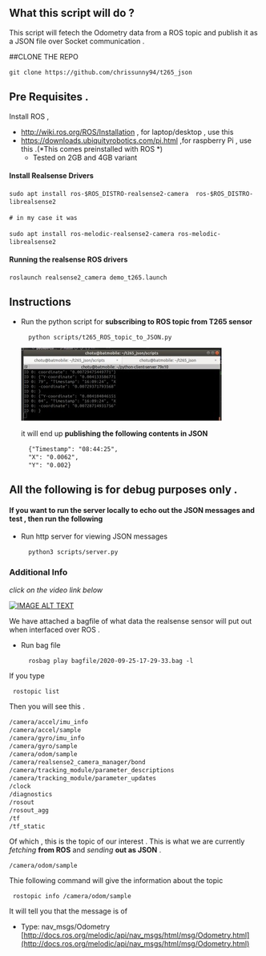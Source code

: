 ## What this script will do ?


This script will fetech the Odometry data from a ROS topic and publish it as a JSON file over  Socket communication .



##CLONE THE REPO

	git clone https://github.com/chrissunny94/t265_json


## Pre Requisites .

Install ROS , 

* http://wiki.ros.org/ROS/Installation , for laptop/desktop , use this
* https://downloads.ubiquityrobotics.com/pi.html ,for raspberry Pi , use this .(*This comes preinstalled with ROS *)
	* Tested on 2GB and 4GB variant 
	

#### Install Realsense Drivers



	sudo apt install ros-$ROS_DISTRO-realsense2-camera  ros-$ROS_DISTRO-librealsense2
	
	# in my case it was
	
	sudo apt install ros-melodic-realsense2-camera ros-melodic-librealsense2
	
	

#### Running the realsense ROS drivers

	roslaunch realsense2_camera demo_t265.launch
	




## Instructions



* Run the python script for **subscribing to ROS topic from T265 sensor**  	   	
	
	
		python scripts/t265_ROS_topic_to_JSON.py		
  
  
   ![](docs/JSON_sample.jpg) 
   
  
  it will end up  **publishing the following contents in JSON**
   
   
   		{"Timestamp": "08:44:25", 
   		"X": "0.0062", 
   		"Y": "0.002}

   
    
   



## All the following is for debug purposes only . 


#### If you want  to run the server locally to echo out the JSON messages  and test , then  run the following
  
* Run http server for viewing JSON messages

		python3 scripts/server.py
	
		
  	
   		


### Additional Info 


*click on the video link below*

[![IMAGE ALT TEXT](http://img.youtube.com/vi/o33gFBxLlyk/0.jpg)](http://www.youtube.com/watch?v=o33gFBxLlyk "Video Title")

We have attached a bagfile of what data the realsense sensor will put out when interfaced over ROS . 

* Run bag file 
		
	
		rosbag play bagfile/2020-09-25-17-29-33.bag -l


If you type 

	 rostopic list

Then you will see this .

	/camera/accel/imu_info
	/camera/accel/sample
	/camera/gyro/imu_info
	/camera/gyro/sample	
	/camera/odom/sample
	/camera/realsense2_camera_manager/bond
	/camera/tracking_module/parameter_descriptions
	/camera/tracking_module/parameter_updates
	/clock
	/diagnostics
	/rosout
	/rosout_agg
	/tf
	/tf_static



Of which , this is the topic of  our interest . This is what we are currently *fetching*  **from ROS** and *sending*  **out as JSON** .

	/camera/odom/sample
	






Thie following command will give the information about the topic 

	
	 rostopic info /camera/odom/sample 
	


It will tell you that the message is of 

* Type: nav_msgs/Odometry [http://docs.ros.org/melodic/api/nav_msgs/html/msg/Odometry.html](http://docs.ros.org/melodic/api/nav_msgs/html/msg/Odometry.html)  
	
